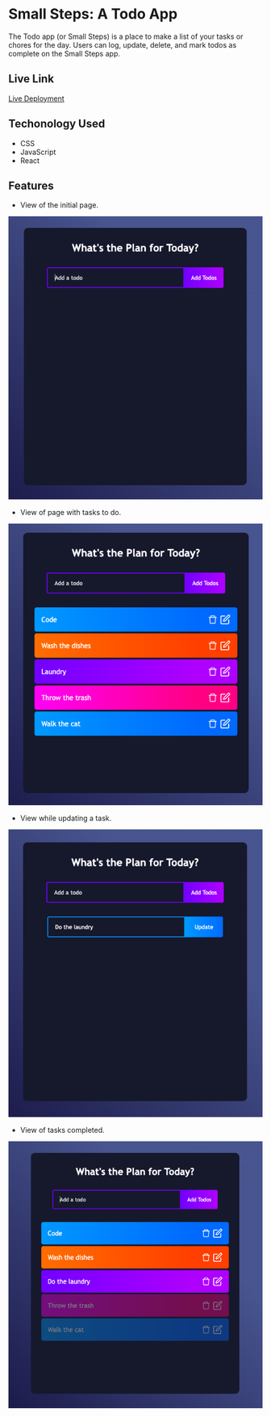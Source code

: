 # Small Steps: A Todo App

The Todo app (or Small Steps) is a place to make a list of your tasks or chores for the day. Users can log, update, delete, and mark todos as complete on the Small Steps app. 


## Live Link

[Live Deployment](https://small--steps.herokuapp.com/)


## Techonology Used

- CSS
- JavaScript
- React


## Features

- View of the initial page.

![initialView](./src/Images/starting-page.png)

- View of page with tasks to do.

![todos](./src/Images/todos.png)

- View while updating a task.

![update](./src/Images/update.png)

- View of tasks completed.

![complete](./src/Images/complete.png)
